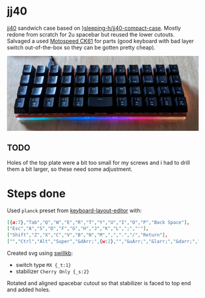 # jj40

[jj40](https://kprepublic.com/collections/daisy-40/products/jj40-v1-5-40-custom-keyboard-pcb-similar-with-planck) sandwich case based on }[sleeping-h/jj40-compact-case](https://github.com/sleeping-h/jj40-compact-case).
Mostly redone from scratch for 2u spacebar but reused the lower cutouts.
Salvaged a used [Motospeed CK61](http://www.motospeed.cc/index.php?ac=article&at=read&did=500) for parts (good keyboard with bad layer switch out-of-the-box so they can be gotten pretty cheap).

![](./jj40.jpg)

## TODO

Holes of the top plate were a bit too small for my screws and i had to drill them a bit larger, so these need some adjustment.

# Steps done

Used `planck` preset from [keyboard-layout-editor](http://www.keyboard-layout-editor.com/#/) with:
```json
[{a:7},"Tab","Q","W","E","R","T","Y","U","I","O","P","Back Space"],
["Esc","A","S","D","F","G","H","J","K","L",";","'"],
["Shift","Z","X","C","V","B","N","M",",",".","/","Return"],
["","Ctrl","Alt","Super","&dArr;",{w:2},"","&uArr;","&larr;","&darr;","&uarr;","&rarr;"]
```

Created svg using [swillkb](http://builder.swillkb.com/):
- switch type `MX {_t:1}`
- stabilizer `Cherry Only {_s:2}`

Rotated and aligned spacebar cutout so that stabilizer is faced to top end and added holes.
